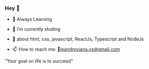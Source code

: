 ### Hey 👋


- 📖 Always Learning 

- 🔭 I’m currently studing 

- 🌱 about html, css, javascript, ReactJs, Typescript and NodeJs

- 📫 How to reach me: 📧leandroviana.vs@gmail.com


"Your goal on life is to succeed"


